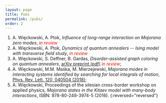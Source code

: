 ```yaml
---
layout: page
title: Pubs
permalink: /pubs/
order: 2
---
```


1. A. Więckowski, A. Ptok, *Influence of long-range interaction on Majorana zero modes*, <span style="color:red">*in review*</span>
1. A. Więckowski, A. Ptok, *Dynamics of quantum annealers -- Ising model with transverse field study*, <span style="color:red">*in review*</span>
2. A. Więckowski, S. Deffner, B. Gardas,
*Disorder-assisted graph coloring on quantum annealers*,
[arXiv preprint (pdf)](https://arxiv.org/pdf/1903.07056.pdf) <span style="color:red">*in review*</span>;
3. A. Więckowski, M.M. Maśka, M. Mierzejewski, 
*Majorana modes in interacting systems identified by searching for local integrals of motion*, 
[Phys. Rev. Lett. 120, 040504 (2018)](https://journals.aps.org/prl/abstract/10.1103/PhysRevLett.120.040504);
4. A. Więckowski,
Proceedings of the silesian cross-border workshop on applied physics, *Majorana
states in the Kitaev model with many-body interactions*, ISBN: 978-80-248-3974-5 (2016).
{:reversed="reversed"}
